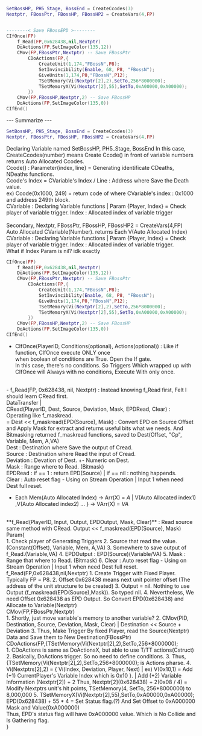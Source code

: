 ```lua
SetBossHP, PH5_Stage, BossEnd = CreateCcodes(3)
Nextptr, FBossPtr, FBossHP, FBossHP2 = CreateVars(4,FP)


--------< Save FBossEPD >--------
CIfOnce(FP)
	f_Read(FP,0x628438,nil,Nextptr)
	DoActions(FP,SetImageColor(135,12))
	CMov(FP,FBossPtr,Nextptr) -- Save FBossPtr
		CDoActions(FP,{
			CreateUnit(1,174,"FBossN",P8);
			SetInvincibility(Enable, 68, P8, "FBossN");
			GiveUnits(1,174,P8,"FBossN",P12);
			TSetMemory(Vi(Nextptr[2],2),SetTo,256*8000000);
			TSetMemoryX(Vi(Nextptr[2],55),SetTo,0xA00000,0xA00000);
		})
	CMov(FP,FBossHP,Nextptr,2) -- Save FBossHP
	DoActions(FP,SetImageColor(135,0))
CIfEnd()
```
--- Summarize ---
```lua
SetBossHP, PH5_Stage, BossEnd = CreateCcodes(3)
Nextptr, FBossPtr, FBossHP, FBossHP2 = CreateVars(4,FP)
```
Declaring Variable named SetBossHP, PH5_Stage, BossEnd
In this case, 
CreateCcodes(number) means Create Ccode() in front of variable numbers returns Auto Allocated Ccodes.<br>
Ccode() : Parameter{index, line} =  Generating identificate CDeaths, NDeaths functions. <br>
Ccode's Index = CVariable's Index / Line : Address where Save the Death value.<br>
ex) Ccode(0x1000, 249) = return code of where CVariable's index : 0x1000 and address 249th block.<br>
CVariable : Declaring Variable functions | Param {Player, Index} = Check player of variable trigger. Index : Allocated index of variable trigger<br>
<br>
Secondary, Nextptr, FBossPtr, FBossHP, FBossHP2 = CreateVars(4,FP)<br>
Auto Allocated CVariable(Number). returns Each V(Auto Allocated Index)<br>
CVariable : Declaring Variable functions | Param {Player, Index} = Check player of variable trigger. Index : Allocated index of variable trigger.<br>
What if Index Param is nil? idk exactly<br>
```lua
CIfOnce(FP)
	f_Read(FP,0x628438,nil,Nextptr)
	DoActions(FP,SetImageColor(135,12))
	CMov(FP,FBossPtr,Nextptr) -- Save FBossPtr
		CDoActions(FP,{
			CreateUnit(1,174,"FBossN",P8);
			SetInvincibility(Enable, 68, P8, "FBossN");
			GiveUnits(1,174,P8,"FBossN",P12);
			TSetMemory(Vi(Nextptr[2],2),SetTo,256*8000000);
			TSetMemoryX(Vi(Nextptr[2],55),SetTo,0xA00000,0xA00000);
		})
	CMov(FP,FBossHP,Nextptr,2) -- Save FBossHP
	DoActions(FP,SetImageColor(135,0))
CIfEnd()
```
- CIfOnce(PlayerID, Conditions(optional), Actions(optional)) : Like if function, CIfOnce execute ONLY once <br>
when boolean of conditions are True. Open the If gate.<br>
In this case, there's no conditions. So Triggers Which wrapped up with CIfOnce will Always with no conditions, Execute With only once.<br>
<br>
- f_Read(FP, 0x628438, nil, Nextptr) : Instead knowing f_Read first, Felt I should learn CRead first.<br>
DataTransfer | <br>
CRead(PlayerID, Dest, Source, Deviation, Mask, EPDRead, Clear) : Operating like f_maskread.<br>
= Dest << f_maskread(EPD(Source), Mask) : Convert EPD on Source Offset and Apply Mask for extract and returns useful bits what we needs. And Bitmasking returned f_maskread functions, saved to Dest(Offset, "Cp", Variable, Mem, A,VA)<br>
Dest : Destination where Save the output of Cread.<br>
Source : Destination where Read the input of Cread.<br>
Deviation : Devation of Dest. +- Numeric on Dest.<br>
Mask : Range where to Read. (Bitmask)<br>
EPDRead : if == 1 : return EPD(Source) | if == nil : nothing happends.<br>
Clear : Auto reset flag - Using on Stream Operation | Input 1 when need Dest full reset.<br>

- Each Mem(Auto Allocated Index) -> Arr(X) = *A* | 
V(Auto Allocated index1) ,V(Auto Allocated index2) ... } -> VArr(X) = *VA*
<br>
**f_Read(PlayerID, Input, Output, EPDOutput, Mask, Clear)** : Read source same method with CRead.
Output << f_maskread(EPD(Source), Mask)<br>
Param{<br>
1. Check player of Generating Triggers
2. Source that read the value.(Constant(Offset), Variable, Mem, A,VA)
3. Somewhere to save output of f_Read.(Variable,VA)
4. EPDOutput : EPD(Source)(Variable/VA)
5. Mask : Range that where to Read. (Bitmask)
6. Clear : Auto reset flag - Using on Stream Operation | Input 1 when need Dest full reset.
<br>
f_Read(FP,0x628438,nil,Nextptr)
1. Create Trigger with Fixed Player. Typically FP = P8.
2. Offset 0x628438 means next unit pointer offset (The address of the unit structure to be created)
3. Output = nil. Nothing to use Output (f_maskread(EPD(Source),Mask)). So typed nil.
4. Nevertheless, We need Offset 0x628438 as EPD Output. So Convert EPD(0x628438) and Allocate to Variable(Nextptr)
<br>
CMov(FP,FBossPtr,Nextptr)<br>
1. Shortly, just move variable's memory to another variable?
2. CMov(PID, Destination, Source, Deviation, Mask, Clear) | Destination << Source  + Deviation
3. Thus, Make Trigger By fixed Player, read the Source(Nextptr) Data and Save them to New Destination(FBossPtr)
<br>
CDoActions(FP,{TSetMemory(Vi(Nextptr[2],2),SetTo,256*8000000);<br>
1. CDoActions is same as DoActionsX, but able to use T/TT actions(Cstruct)
2. Basically, DoActions trigger. So no need to define conditions.
3. Thus, {TSetMemory(Vi(Nextptr[2],2),SetTo,256*8000000); is Actions pharse.
4. Vi(Nextptrs[2],2) = { Vi(Index, Deviation, Player, Next) | ex) V(0x10,1) = Add (+1) CurrentPlayer's Variable Index which is 0x10 }. | Add (+2) Variable Information (Nextptr[2]) + 2 Thus, Nextptr[2](0x628438) + 2(0x08 / 4) = Modify Nextptrs unit's hit points, TSetMemory(4, SetTo, 256*8000000) to 8,000,000
5. TSetMemoryX(Vi(Nextptr[2],55),SetTo,0xA00000,0xA00000);<br>
EPD(0x628438) + 55 * 4 = Set Status flag.(?) And Set Offset to 0xA000000 Mask and Value(0xA000000)<br>
Thus, EPD's status flag will have 0xA000000 value. Which is No Collide and Is Gathering flag.<br>
}


